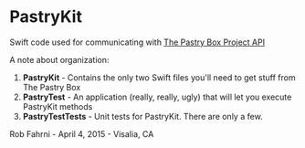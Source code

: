 # PastryKit
Swift code used for communicating with [The Pastry Box Project API](https://the-pastry-box-project.net/api-and-content-preservation "The Pastry Box Project API")

A note about organization:
1) **PastryKit** - Contains the only two Swift files you'll need to get stuff from The Pastry Box
2) **PastryTest** - An application (really, really, ugly) that will let you execute PastryKit methods
3) **PastryTestTests** - Unit tests for PastryKit. There are only a few.

Rob Fahrni - April 4, 2015 - Visalia, CA
